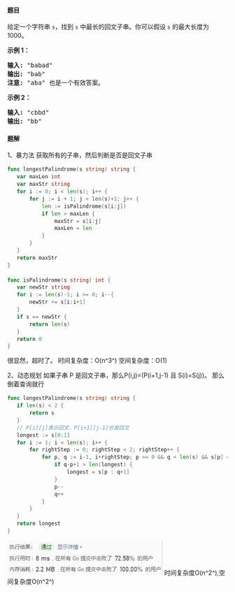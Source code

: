 #### 题目
<p>给定一个字符串 <code>s</code>，找到 <code>s</code> 中最长的回文子串。你可以假设&nbsp;<code>s</code> 的最大长度为 1000。</p>

<p><strong>示例 1：</strong></p>

<pre><strong>输入:</strong> &quot;babad&quot;
<strong>输出:</strong> &quot;bab&quot;
<strong>注意:</strong> &quot;aba&quot; 也是一个有效答案。
</pre>

<p><strong>示例 2：</strong></p>

<pre><strong>输入:</strong> &quot;cbbd&quot;
<strong>输出:</strong> &quot;bb&quot;
</pre>


 #### 题解
 1、暴力法
 获取所有的子串，然后判断是否是回文子串
 ```go
 func longestPalindrome(s string) string {
 	var maxLen int
 	var maxStr string
 	for i := 0; i < len(s); i++ {
 		for j := i + 1; j < len(s)+1; j++ {
 			len := isPalindrome(s[i:j])
 			if len > maxLen {
 				maxStr = s[i:j]
 				maxLen = len
 			}
 		}
 	}
 	return maxStr
 }
 
 func isPalindrome(s string) int {
 	var newStr string
 	for i := len(s)-1; i >= 0; i--{
 		newStr += s[i:i+1]
 	}
 	if s == newStr {
 		return len(s)
 	}
 	return 0
 }
 ```
 很显然，超时了。
 时间复杂度：O(n^3^)
 空间复杂度：O(1)
 
 2、动态规划
 如果子串 P 是回文子串，那么P(i,j)=(P(i+1,j-1) 且 S(i)=S(j))。
 那么倒着查询就行
 ```go
 func longestPalindrome(s string) string {
 	if len(s) < 2 {
 		return s
 	}
 	// P[i][j]表示回文，P[i+1][j-1]也是回文
 	longest := s[0:1]
 	for i := 1; i < len(s); i++ {
 		for rightStep := 0; rightStep < 2; rightStep++ {
 			for p, q := i-1, i+rightStep; p >= 0 && q < len(s) && s[p] == s[q]; {
 				if q-p+1 > len(longest) {
 					longest = s[p : q+1]
 				}
 				p--
 				q++
 			}
 		}
 	}
 	return longest
 }
 ```
![](https://raw.githubusercontent.com/betterfor/cloudImage/master/images/2020-03-17/000501.png)
时间复杂度O(n^2^),空间复杂度O(n^2^)
